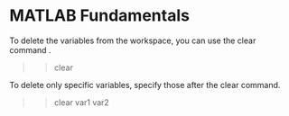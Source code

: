 # MATLAB Fundamentals

To delete the variables from the workspace, you can use the clear command .
>> clear

To delete only specific variables, specify those after the clear command.
>> clear var1 var2
